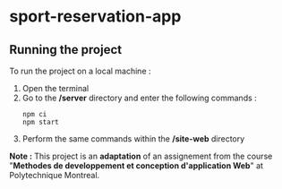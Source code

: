 # sport-reservation-app
## Running the project 
To run the project on a local machine :
1. Open the terminal
2. Go to the **/server** directory and enter the following commands : 
   ```
   npm ci
   npm start 
   ```
3. Perform the same commands within the **/site-web**  directory

**Note :** This project is an **adaptation** of an assignement from the course "**Methodes de developpement et conception d'application Web**" at Polytechnique Montreal.
